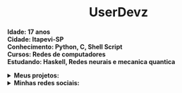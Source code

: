 <h1 text align='center'>UserDevz</h1>

<b>Idade: 17 anos</b></br>
<b>Cidade: Itapevi-SP</b></br>
<b>Conhecimento: Python, C, Shell Script</b></br>
<b>Cursos: Redes de computadores</b></br>
<b>Estudando: <b>Haskell, Redes neurais e mecanica quantica</b>

<details>
  <summary>Meus projetos:</summary></br>
  <li> Imperator:</br>
  <img src='https://img.shields.io/github/stars/UserDevz/imperator?style=social'></br>
  <img src='https://img.shields.io/github/forks/UserDevz/imperator?style=social'>
</details>
<details>
  <summary>Minhas redes sociais:</summary>
  <li>WhatsApp: (67) 998318445
  <li>Facebook: Wendel Mizael
</details>
